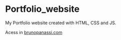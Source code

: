 # Portfolio_website
My Portfolio website created with HTML, CSS and JS.

Acess in [brunopanassi.com](http:\\brunopanassi.com)
